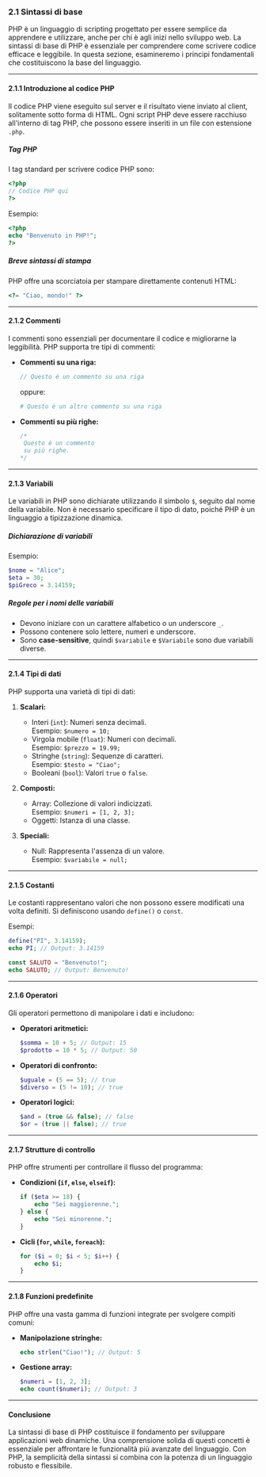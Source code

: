 
### **2.1 Sintassi di base**

PHP è un linguaggio di scripting progettato per essere semplice da apprendere e utilizzare, anche per chi è agli inizi nello sviluppo web. La sintassi di base di PHP è essenziale per comprendere come scrivere codice efficace e leggibile. In questa sezione, esamineremo i principi fondamentali che costituiscono la base del linguaggio.

---

#### **2.1.1 Introduzione al codice PHP**
Il codice PHP viene eseguito sul server e il risultato viene inviato al client, solitamente sotto forma di HTML. Ogni script PHP deve essere racchiuso all'interno di tag PHP, che possono essere inseriti in un file con estensione `.php`.

##### **Tag PHP**
I tag standard per scrivere codice PHP sono:
```php
<?php
// Codice PHP qui
?>
```

Esempio:
```php
<?php
echo "Benvenuto in PHP!";
?>
```

##### **Breve sintassi di stampa**
PHP offre una scorciatoia per stampare direttamente contenuti HTML:
```php
<?= "Ciao, mondo!" ?>
```

---

#### **2.1.2 Commenti**
I commenti sono essenziali per documentare il codice e migliorarne la leggibilità. PHP supporta tre tipi di commenti:
- **Commenti su una riga:**
  ```php
  // Questo è un commento su una riga
  ```
  oppure:
  ```php
  # Questo è un altro commento su una riga
  ```
- **Commenti su più righe:**
  ```php
  /*
   Questo è un commento
   su più righe.
  */
  ```

---

#### **2.1.3 Variabili**
Le variabili in PHP sono dichiarate utilizzando il simbolo `$`, seguito dal nome della variabile. Non è necessario specificare il tipo di dato, poiché PHP è un linguaggio a tipizzazione dinamica.

##### **Dichiarazione di variabili**
Esempio:
```php
$nome = "Alice";
$eta = 30;
$piGreco = 3.14159;
```

##### **Regole per i nomi delle variabili**
- Devono iniziare con un carattere alfabetico o un underscore `_`.
- Possono contenere solo lettere, numeri e underscore.
- Sono **case-sensitive**, quindi `$variabile` e `$Variabile` sono due variabili diverse.

---

#### **2.1.4 Tipi di dati**
PHP supporta una varietà di tipi di dati:
1. **Scalari:**  
   - Interi (`int`): Numeri senza decimali.  
     Esempio: `$numero = 10;`  
   - Virgola mobile (`float`): Numeri con decimali.  
     Esempio: `$prezzo = 19.99;`  
   - Stringhe (`string`): Sequenze di caratteri.  
     Esempio: `$testo = "Ciao";`  
   - Booleani (`bool`): Valori `true` o `false`.  

2. **Composti:**  
   - Array: Collezione di valori indicizzati.  
     Esempio: `$numeri = [1, 2, 3];`  
   - Oggetti: Istanza di una classe.  

3. **Speciali:**  
   - Null: Rappresenta l'assenza di un valore.  
     Esempio: `$variabile = null;`

---

#### **2.1.5 Costanti**
Le costanti rappresentano valori che non possono essere modificati una volta definiti. Si definiscono usando `define()` o `const`.

Esempi:
```php
define("PI", 3.14159);
echo PI; // Output: 3.14159

const SALUTO = "Benvenuto!";
echo SALUTO; // Output: Benvenuto!
```

---

#### **2.1.6 Operatori**
Gli operatori permettono di manipolare i dati e includono:
- **Operatori aritmetici:**
  ```php
  $somma = 10 + 5; // Output: 15
  $prodotto = 10 * 5; // Output: 50
  ```
- **Operatori di confronto:**
  ```php
  $uguale = (5 == 5); // true
  $diverso = (5 != 10); // true
  ```
- **Operatori logici:**
  ```php
  $and = (true && false); // false
  $or = (true || false); // true
  ```

---

#### **2.1.7 Strutture di controllo**
PHP offre strumenti per controllare il flusso del programma:
- **Condizioni (`if`, `else`, `elseif`):**
  ```php
  if ($eta >= 18) {
      echo "Sei maggiorenne.";
  } else {
      echo "Sei minorenne.";
  }
  ```
- **Cicli (`for`, `while`, `foreach`):**
  ```php
  for ($i = 0; $i < 5; $i++) {
      echo $i;
  }
  ```

---

#### **2.1.8 Funzioni predefinite**
PHP offre una vasta gamma di funzioni integrate per svolgere compiti comuni:
- **Manipolazione stringhe:**
  ```php
  echo strlen("Ciao!"); // Output: 5
  ```
- **Gestione array:**
  ```php
  $numeri = [1, 2, 3];
  echo count($numeri); // Output: 3
  ```

---

#### **Conclusione**
La sintassi di base di PHP costituisce il fondamento per sviluppare applicazioni web dinamiche. Una comprensione solida di questi concetti è essenziale per affrontare le funzionalità più avanzate del linguaggio. Con PHP, la semplicità della sintassi si combina con la potenza di un linguaggio robusto e flessibile.
